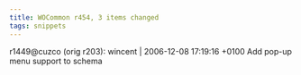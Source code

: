 ```yaml
---
title: WOCommon r454, 3 items changed
tags: snippets
---
```


r1449@cuzco (orig r203): wincent | 2006-12-08 17:19:16 +0100 Add pop-up menu support to schema
